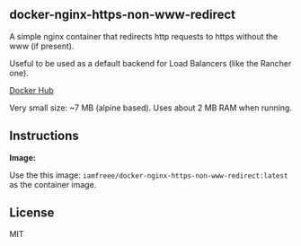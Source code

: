 ## docker-nginx-https-non-www-redirect

A simple nginx container that redirects http requests to https without the www (if present).

Useful to be used as a default backend for Load Balancers (like the Rancher one).

[Docker Hub](https://hub.docker.com/r/iamfreee/docker-nginx-https-non-www-redirect/)

Very small size: ~7 MB (alpine based). Uses about 2 MB RAM when running.

## Instructions

**Image:**

Use the this image: `iamfreee/docker-nginx-https-non-www-redirect:latest` as the container image.

## License
MIT

